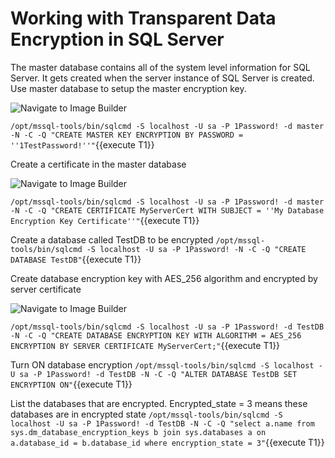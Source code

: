 # Working with Transparent Data Encryption in SQL Server

The master database contains all of the system level information for SQL Server. It gets created when the server instance of SQL Server is created. Use master database to setup the master encryption key.

![Navigate to Image Builder](/rhel-labs/scenarios/sql-server-crypto-policy/assets/MasterKey.png)

`/opt/mssql-tools/bin/sqlcmd -S localhost -U sa -P 1Password! -d master -N -C -Q "CREATE MASTER KEY ENCRYPTION BY PASSWORD = ''1TestPassword!''"`{{execute T1}}

Create a certificate in the master database 

![Navigate to Image Builder](/rhel-labs/scenarios/sql-server-crypto-policy/assets/Certificate.png)

`/opt/mssql-tools/bin/sqlcmd -S localhost -U sa -P 1Password! -d master -N -C -Q "CREATE CERTIFICATE MyServerCert WITH SUBJECT = ''My Database Encryption Key Certificate''"`{{execute T1}}

Create a database called TestDB to be encrypted 
`/opt/mssql-tools/bin/sqlcmd -S localhost -U sa -P 1Password! -N -C -Q "CREATE DATABASE TestDB"`{{execute T1}}

Create database encryption key with AES_256 algorithm and encrypted by server certificate

![Navigate to Image Builder](/rhel-labs/scenarios/sql-server-crypto-policy/assets/DEK.png)

`/opt/mssql-tools/bin/sqlcmd -S localhost -U sa -P 1Password! -d TestDB -N -C -Q "CREATE DATABASE ENCRYPTION KEY WITH ALGORITHM = AES_256 ENCRYPTION BY SERVER CERTIFICATE MyServerCert;"`{{execute T1}}

Turn ON database encryption
`/opt/mssql-tools/bin/sqlcmd -S localhost -U sa -P 1Password! -d TestDB -N -C -Q "ALTER DATABASE TestDB SET ENCRYPTION ON"`{{execute T1}}

List the databases that are encrypted. Encrypted_state = 3 means these databases are in encrypted state
`/opt/mssql-tools/bin/sqlcmd -S localhost -U sa -P 1Password! -d TestDB -N -C -Q "select a.name from sys.dm_database_encryption_keys b join sys.databases a on a.database_id = b.database_id where encryption_state = 3"`{{execute T1}}
